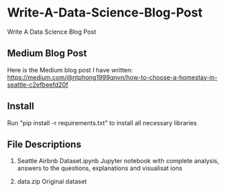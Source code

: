# Write-A-Data-Science-Blog-Post
Write A Data Science Blog Post

## Medium Blog Post
Here is the Medium blog post I have written: https://medium.com/@ntphong1999qnvn/how-to-choose-a-homestay-in-seattle-c2efbeefd20f

## Install
Run "pip install -r requirements.txt" to install all necessary libraries

## File Descriptions
1. Seattle Airbnb Dataset.ipynb
Jupyter notebook with complete analysis, answers to the questions, explanations and visualisat
ions

2. data.zip
Original dataset
